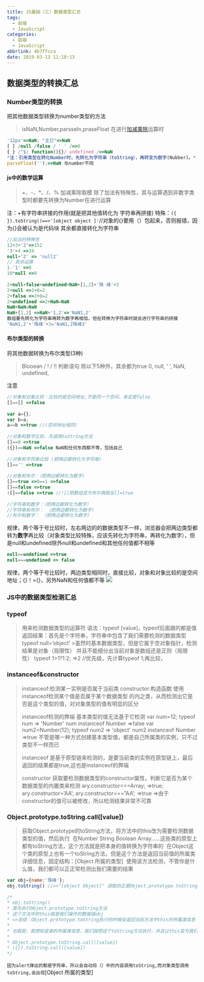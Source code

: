```yaml
---
title: JS基础（三）数据类型汇总
tags:
  - 前端
  - JavaScript
categories:
  - 前端
  - JavaScript
abbrlink: 4b7ffcca
date: 2019-03-13 11:10:13
---
```


## 数据类型的转换汇总

### Number类型的转换

把其他数据类型转换为number类型的方法

> isNaN,Number,parsseIn,praseFloat 
> 在进行[加减乘除](https://www.baidu.com/s?wd=%E5%8A%A0%E5%87%8F%E4%B9%98%E9%99%A4&tn=24004469_oem_dg&rsv_dl=gh_pl_sl_csd)运算时

```javascript
'12px'=>NaN; "主灯"=>NaN
[ ] /null /false / ' ' /=>0
{ } /^$/ function(){}/ undefined /=>NaN
*注：引用类型在转化Number时，先转化为字符串（toString），再转变为数字(Nubber)。*
parseFloat('');=>NaN 与number不同
```

#### js中的数学运算

> +、-、*、/、% 加减乘除取模 
> 除了加法有特殊性，其与运算遇到非数字类型时都要先转换为Number在进行运算

注：+有字符串拼接的作用(就是把其他值转化为 字符串再拼接) 
特殊：`({ }).toString()==>'[object object ]'`//对象的{}要用（）包起来，否则报错，因为{}会被认为是代码块 
其余都直接转化为字符串

```javascript
//加法的特殊性
12+3+'2'=>152
'3'+4 =>34
null+'2' => 'null2'
// 其余运算
1-'1' =>0
10*null =>0
 
2+null+false+undefined+NaN+[1,2]+'珠 峰'+3
2+null =>2+0=2
2+false =>2+0=2
2+undefined =>2+NaN=NaN
NaN+NaN=NaN
NaN+[1,2] =>NaN+'1,2'=>'NaN1,2'
数组要先转化为字符串再转为数字再相加，但在转换为字符串时就会进行字符串的拼接
'NaN1,2'+'珠峰'+3='NaN1,2珠峰3'
```

#### 布尔类型的转换

将其他数据转换为布尔类型(3种)

> Blooean / ! / !! 
> 判断语句 
> 除以下5种外，其余都为true 
> 0, null, ’ ‘, NaN, undefined,

注意

```javascript
//对象和对象比较：比较的是空间地址,不是同一个空间，肯定是false
[]==[] =>false
 
var a={};
var b=a;
a==b =>true //(空间地址相同)
 
//对象和数字比较，先调用toString方法
[]==0 =>true
({})==NaN =>false NaN和任何东西都不等，包括自己
 
//对象和字符串比较 (把两边都转化为字符串)
[]=='' =>true
 
//对象和布尔：（把两边都转化为数字）
[]==true =>0==1 =>false
[]==false =>true
![]==false =>true //![]把数组变为布尔再取反[]=true
 
//字符串和数字：（把两边都转化为数字）
//字符串和布尔： （把两边都转化为数字）
//布尔和数字： （把两边都转化为数字）
```

规律，两个等于号比较时，左右两边的的数据类型不一样，浏览器会把两边类型都转为**数字**再比较（对象类型比较特殊，应该先转化为字符串，再转化为数字），但是null和undefined除外null和undefined和其他任何值都不相等 

```javascript
null==undefined =>true 
null===undefined => false
```

规律，两个等于号比较时，两边类型相同时，直接比较，对象和对象比较的是空间地址；{}！={}，另外NaN和任何值都不等
![](https://ws2.sinaimg.cn/large/006tKfTcly1g10zusl571j30br0aidgn.jpg)

### JS中的数据类型检测汇总

### typeof

>用来检测数据类型的运算符 
语法：typeof [value]，typeof后面跟的都是值 
返回结果：首先是个字符串，字符串中包含了我们需要检测的数据类型 
typeof null=’object’ >虽然时基本数据类型，但是它属于空对象指针，检测结果是对象（局限性） 
并且不能细分出当前对象是数组还是正则（局限性） 
typeof 1>1?1:2; =>2 //优先级，先计算typeof 1;再比较，

### instanceof&constructor

>instanceof:检测某一实例是否属于当前类 
>constructor:构造函数 
>使用instanceof检测某个值是否属于某个数据类型 的内之类，从而检测出它是否是这个类型的值，对对象类型的值有明显的区分
>
>instanceof检测的弊端 
>基本类型的值无法基于它检测 
>var num=12; typeof num => 'Number' 
>num instanceof Number =>false 
>var num2=Number(12); typeof num2 => 'object' 
>num2 instanceof Number =>true 
>不管是哪一种方式创建基本类型值，都是自己所属类的实例，只不过类型不一样而已
>
>instanceof 是基于原型链来检测的，是要当前类的实例在原型链上，最后返回的结果都是true,这也是instanceof的弊端
>
>constructor 
>获取要检测数据类型的constructor属性，判断它是否为某个数据类型的内置类来检测 
>ary.constructor===Array; =>true; 
>ary.constructor=’AA’; 
>ary.constructor===”AA’; =>true 
>=>由于constructor的值可以被修改，所以检测结果非常不可靠

### Object.prototype.toString.call([value])

>获取Object.prototype的toString方法，将方法中的this改为需要检测数据类型的值，然后执行 
在Number String Boolean Array……这些类的原型上都有toString方法，这个方法就是把本身的值转换为字符串的 
在Object这个类的原型上也有一个toString方法，但是这个方法是返回当前值的所属类详细信息，固定结构：[Object 所属的类型] 
使用该方法检测，不管你是什么值，我们都可以正正常检测出我们需要的结果

```javascript
var obj={name:'珠峰'};
obj.toString() //=>"[object Object]" 调取的正是Object.prototype.toString
 
/*
* obj.toString()
* 首先执行Object.prototype.toString方法
* 这个方法中的this就是我们操作的数据值obj
* =>总结：Object.prototype.toString执行的时候会返回当前方法中this的所属类信息
*
* 也就是，我想知道谁的所属类信息，我们就把这个toString方法执行，并且让this变为我们检测的这个数据值，那么方法返回的结果就是当前检测这个值的所属类信息
*
* Object.prototype.toString.call([value])
* ({}).toString.call([value])
*/
```

`因为alert弹出的都是字符串，所以会自动将（）中的内容调用toString,而对象类型调用toString,会出现`[Object 所属的类型]





